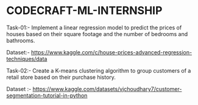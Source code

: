 # CODECRAFT-ML-INTERNSHIP

Task-01:- Implement a linear regression model to predict the prices of houses based on their square footage and the number of bedrooms and bathrooms.

Dataset:- https://www.kaggle.com/c/house-prices-advanced-regression-techniques/data

Task-02:- Create a K-means clustering algorithm to group customers of a retail store based on their purchase history.

Dataset :- https://www.kaggle.com/datasets/vjchoudhary7/customer-segmentation-tutorial-in-python
